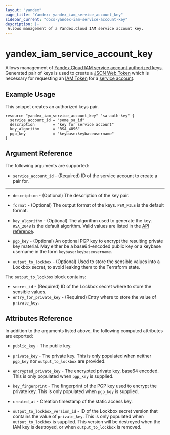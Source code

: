 ```yaml
---
layout: "yandex"
page_title: "Yandex: yandex_iam_service_account_key"
sidebar_current: "docs-yandex-iam-service-account-key"
description: |-
 Allows management of a Yandex.Cloud IAM service account key.
---
```


# yandex\_iam\_service\_account\_key

Allows management of [Yandex.Cloud IAM service account authorized keys](https://cloud.yandex.com/docs/iam/concepts/authorization/key).
Generated pair of keys is used to create a [JSON Web Token](https://tools.ietf.org/html/rfc7519) which is necessary for requesting an [IAM Token](https://cloud.yandex.com/docs/iam/concepts/authorization/iam-token) for a [service account](https://cloud.yandex.com/docs/iam/concepts/users/service-accounts).

## Example Usage

This snippet creates an authorized keys pair.

```hcl
resource "yandex_iam_service_account_key" "sa-auth-key" {
  service_account_id = "some_sa_id"
  description        = "key for service account"
  key_algorithm      = "RSA_4096"
  pgp_key            = "keybase:keybaseusername"
}
```

## Argument Reference

The following arguments are supported:

* `service_account_id` - (Required) ID of the service account to create a pair for.

- - -

* `description` - (Optional) The description of the key pair.

* `format` - (Optional) The output format of the keys. `PEM_FILE` is the default format.

* `key_algorithm` - (Optional) The algorithm used to generate the key. `RSA_2048` is the default algorithm.
Valid values are listed in the [API reference](https://cloud.yandex.com/docs/iam/api-ref/Key).

* `pgp_key` - (Optional) An optional PGP key to encrypt the resulting private key material. May either be a base64-encoded public key or a keybase username in the form `keybase:keybaseusername`.

* `output_to_lockbox` - (Optional) Used to store the sensible values into a Lockbox secret, to avoid leaking them to the Terraform state.

The `output_to_lockbox` block contains:

* `secret_id` - (Required) ID of the Lockbox secret where to store the sensible values.
* `entry_for_private_key` - (Required) Entry where to store the value of `private_key`.

## Attributes Reference

In addition to the arguments listed above, the following computed attributes are exported:

* `public_key` - The public key.

* `private_key` - The private key. This is only populated when neither `pgp_key` nor `output_to_lockbox` are provided.

* `encrypted_private_key` - The encrypted private key, base64 encoded. This is only populated when `pgp_key` is supplied.

* `key_fingerprint` - The fingerprint of the PGP key used to encrypt the private key. This is only populated when `pgp_key` is supplied.

* `created_at` - Creation timestamp of the static access key.

* `output_to_lockbox_version_id` - ID of the Lockbox secret version that contains the value of `private_key`. This is only populated when `output_to_lockbox` is supplied. This version will be destroyed when the IAM key is destroyed, or when `output_to_lockbox` is removed.